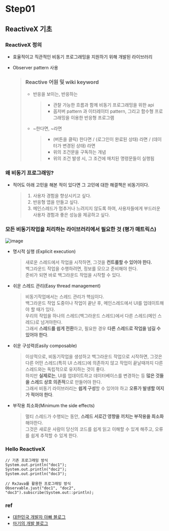 # Step01

## ReactiveX 기초

### ReactiveX 정의
- 효율적이고 직관적인 비동기 프로그래밍을 지원하기 위해 개발된 라이브러리
- Observer pattern 사용  
  
  > ### Reactive 어원 및 wiki keyword
  > - 반응을 보이는, 반응하는
  >   > - 관찰 가능한 흐름과 함께 비동기 프로그래밍을 위한 api  
  >   > - 옵저버 pattern 과 이터레이터 pattern, 그리고 함수형 프로그래밍을 이용한 반응형 프로그램
  > 
  > - ~한다면, ~라면
  >   > - (버튼을 클릭) 한다면 / (로그인이 완료된 상태) 라면 / (데이터가 변경된 상태) 라면  
  >   > - 위의 조건문을 구독하는 개념
  >   > - 위의 조건 발생 시, 그 조건에 매치된 명령문들이 실행됨

### 왜 비동기 프로그래밍?
- 적어도 아래 고민을 해본 적이 있다면 그 고민에 대한 해결책은 비동기이다.
  > 1. 사용자 경험을 향상시키고 싶다. 
  > 2. 반응형 앱을 만들고 싶다. 
  > 3. 메인스레드가 멈추거나 느려지지 않도록 하여, 사용자들에게 부드러운 사용자 경험과 좋은 성능을 제공하고 싶다.

### 모든 비동기작업을 처리하는 라이브러리에서 필요한 것 (평가 매트릭스)
![image](https://github.com/ridickle7/Java_ReactiveX/blob/master/src/main/java/_step01/res/evaluation_matrix.png?raw=true)
- 명시적 실행 (Explicit execution)
  > 새로운 스레드에서 작업을 시작하면, 그것을 **컨트롤할 수 있어야 한다.**  
  > 백그라운드 작업을 수행하려면, 정보를 모으고 준비해야 한다.  
  > 준비가 되면 바로 백그라운드 작업을 시작할 수 있다.

- 쉬운 스레드 관리(Easy thread management)
  > 비동기작업에서는 스레드 관리가 핵심이다.  
  > 백그라운드 작업 도중이나 작업이 끝난 후, 메인스레드에서 UI를 업데이트해야 할 때가 있다.  
  > 우리의 작업을 하나의 스레드(백그라운드 스레드)에서 다른 스레드(메인 스레드)로 넘겨야한다.  
  > 그래서 **스레드를 쉽게 전환**하고, 필요한 경우 **다른 스레드로 작업을 넘길 수 있어야 한다**.
  
- 쉬운 구성력(Easily composable)
  > 이상적으로, 비동기작업을 생성하고 백그라운드 작업으로 시작하면, 그것은 다른 어떤 스레드(특히 UI 스레드)에 의존하지 않고 작업이 끝날때까지 다른 스레드와는 독립적으로 유지하는 것이 좋다.   
  > 하지만 **실제로는**, UI를 업데이트하고 데이터베이스를 변경하는 등 **많은 것들을 스레드 상호 의존적**으로 만들어야 한다.  
  > 그래서 비동기 라이브러리는 **쉽게 구성**할 수 있어야 하고 **오류가 발생할 여지가 적어야 한다**.

- 부작용 최소화(Minimum the side effects)
  > 멀티 스레드가 수행되는 동안, **스레드 서로간 영향을 끼치는 부작용을 최소화**해야한다.   
  > 그것은 새로운 사람이 당신의 코드를 쉽게 읽고 이해할 수 있게 해주고, 오류를 쉽게 추적할 수 있게 한다.

### Hello ReactiveX
<pre><code>// 기존 프로그래밍 방식
System.out.println("doc1");
System.out.println("doc2");
System.out.println("doc3");
</code></pre>

<pre><code>// RxJava를 활용한 프로그래밍 방식
Observable.just("doc1", "doc2", "doc3").subscribe(System.out::println);
</code></pre>


### ref
- [대한민국 개발자 아빠 블로그](https://dev-daddy.tistory.com/25)
- [마기의 개발 블로그](https://magi82.github.io/ios-rxswift-01/)
